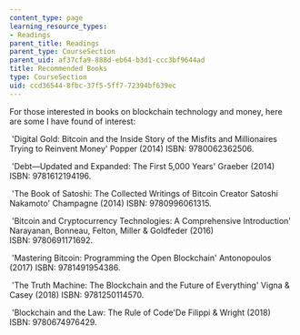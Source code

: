 ```yaml
---
content_type: page
learning_resource_types:
- Readings
parent_title: Readings
parent_type: CourseSection
parent_uid: af37cfa9-888d-eb64-b3d1-ccc3bf9644ad
title: Recommended Books
type: CourseSection
uid: ccd36544-8fbc-37f5-5ff7-72394bf639ec
---
```


For those interested in books on blockchain technology and money, here are some I have found of interest:

 'Digital Gold: Bitcoin and the Inside Story of the Misfits and Millionaires Trying to Reinvent Money' Popper (2014) ISBN: 9780062362506.

 'Debt—Updated and Expanded: The First 5,000 Years' Graeber (2014) ISBN: 9781612194196.

 'The Book of Satoshi: The Collected Writings of Bitcoin Creator Satoshi Nakamoto' Champagne (2014) ISBN: 9780996061315.

 'Bitcoin and Cryptocurrency Technologies: A Comprehensive Introduction' Narayanan, Bonneau, Felton, Miller & Goldfeder (2016) ISBN: 9780691171692.

 'Mastering Bitcoin: Programming the Open Blockchain' Antonopoulos (2017) ISBN: 9781491954386.

 'The Truth Machine: The Blockchain and the Future of Everything' Vigna & Casey (2018) ISBN: 9781250114570.

 'Blockchain and the Law: The Rule of Code'De Filippi & Wright (2018) ISBN: 9780674976429.